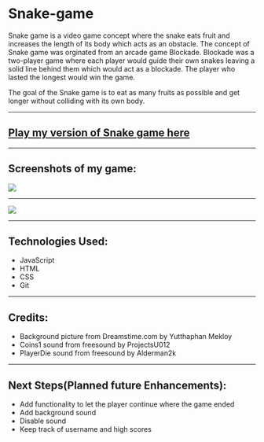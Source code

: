 # Snake-game
Snake game is a video game concept where the snake eats fruit and increases the length of its body which acts as an obstacle.
The concept of Snake game was orginated from an arcade game Blockade. Blockade was a two-player game where each player would guide their own snakes leaving a solid line behind them which would act as a blockade. The player who lasted the longest would win the game. 

The goal of the Snake game is to eat as many fruits as possible and get longer without colliding with its own body.
***

## [Play my version of Snake game here](http://snake-gamemyversion.surge.sh/)

***
## Screenshots of my game:
<img src = "https://i.imgur.com/xAiha7T.png">

***

<img src = "https://i.imgur.com/nPGfw6x.png">

***

## Technologies Used:
 * JavaScript 
 * HTML 
 * CSS
 * Git
  
***

## Credits:
* Background picture from Dreamstime.com by Yutthaphan Mekloy
* Coins1 sound from freesound by ProjectsU012
* PlayerDie sound from freesound by Alderman2k

***

## Next Steps(Planned future Enhancements): 
* Add functionality to let the player continue where the game ended
* Add background sound
* Disable sound
* Keep track of username and high scores